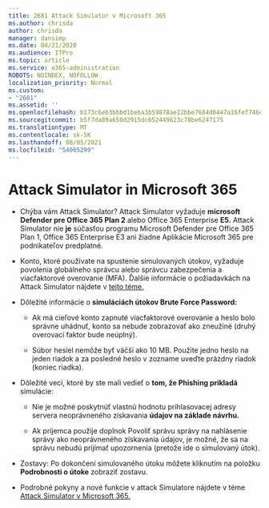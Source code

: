 ```yaml
---
title: 2681 Attack Simulator v Microsoft 365
ms.author: chrisda
author: chrisda
manager: dansimp
ms.date: 04/21/2020
ms.audience: ITPro
ms.topic: article
ms.service: o365-administration
ROBOTS: NOINDEX, NOFOLLOW
localization_priority: Normal
ms.custom:
- "2681"
ms.assetid: ''
ms.openlocfilehash: b173c6eb3bbbd1beba3b59878ae12bbe7684d0447a16fef746e5b97b82349e53
ms.sourcegitcommit: b5f7da89a650d2915dc652449623c78be6247175
ms.translationtype: MT
ms.contentlocale: sk-SK
ms.lasthandoff: 08/05/2021
ms.locfileid: "54065299"
---
```

# <a name="attack-simulator-in-microsoft-365"></a>Attack Simulator in Microsoft 365

- Chýba vám Attack Simulator? Attack Simulator vyžaduje **microsoft Defender pre Office 365 Plan 2** alebo Office 365 Enterprise **E5.** Attack Simulator nie **je** súčasťou programu Microsoft Defender pre Office 365 Plan 1, Office 365 Enterprise E3 ani žiadne Aplikácie Microsoft 365 pre podnikateľov predplatné.

- Konto, ktoré používate na spustenie simulovaných útokov, vyžaduje povolenia globálneho správcu alebo správcu zabezpečenia a viacfaktorové overovanie (MFA). Ďalšie informácie o požiadavkách na Attack Simulator nájdete v [tejto téme.](/microsoft-365/security/office-365-security/attack-simulator)

- Dôležité informácie o **simuláciách útokov Brute Force Password:**

  - Ak má cieľové konto zapnuté viacfaktorové overovanie a heslo bolo správne uhádnuť, konto sa nebude zobrazovať ako zneužiné (druhý overovací faktor bude neúplný).

  - Súbor hesiel nemôže byť väčší ako 10 MB. Použite jedno heslo na jeden riadok a za posledné heslo v zozname uveďte prázdny riadok (koniec riadka).

- Dôležité veci, ktoré by ste mali vedieť o **tom, že Phishing prikladá** simulácie:

  - Nie je možné poskytnúť vlastnú hodnotu prihlasovacej adresy servera neoprávneného získavania **údajov na základe návrhu.**

  - Ak príjemca použije [](/microsoft-365/security/office-365-security/enable-the-report-message-add-in) doplnok Povoliť správu správy na nahlásenie správy ako neoprávneného získavania údajov, je možné, že sa na správu nebudú prijímať upozornenia (pretože ide o simulovaný útok).

- Zostavy: Po dokončení simulovaného útoku môžete kliknutím na položku **Podrobnosti o útoke** zobraziť zostavu.

- Podrobné pokyny a nové funkcie v attack Simulatore nájdete v téme [Attack Simulator v Microsoft 365.](/microsoft-365/security/office-365-security/attack-simulator)

